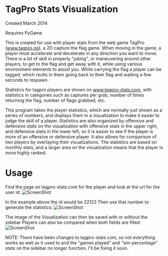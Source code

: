 TagPro Stats Visualization
============
Created March 2014

Requires PyGame

This is created for use with player stats from the web game TagPro (www.tagpro.gg), a 2D capture the flag game. When moving in the game, a player must accelerate and decelerate in any direction you want to move. There is a lot of skill in properly "juking", or maneuvering around other players, to get to the flag and get away with it, while using various environment elements to assist you. While carrying the flag a player can be tagged, which reults in them going back to their flag and waiting a few seconds to respawn.

Statistics for tagpro players are shown on www.tagpro-stats.com, with statistics in categories such as captures per grab, number of times returning the flag, number of flags grabbed, etc.

This program takes the player statistics, which are normally just shown as a series of numbers, and displays them in a visualization to make it easier to judge the skill of a player. Statistics are also organized by offensive and defensive stats on the visualization with offensive stats in the upper right, and defensive stats in the lower left, so it is easier to see if the player is more of an offensive or defensive player. It also allows for comparison of two players by overlaying their visualizations. The statistics are based on monthly stats, and a larger area on the visualization means that the player is more highly ranked.

Usage
======
Find the page on tagpro-stats.com for the player and look at the url for the user id:
![ScreenShot](https://i.imgur.com/NqVslKy.png)

In the example above the id would be 22123
Then use that number to generate the statistics:
![ScreenShot](https://i.imgur.com/i6oQSMw.png)

The image of the Visualization can then be saved with or without the sidebar
Players can also be compared when both fields are filled:
![ScreenShot](https://i.imgur.com/GA6H1GU.png)


NOTE: There have been changes to tagpro-stats.com, so not everything works as well as it used to and the "games played" and "win percentage" stats on the sidebar no longer function. I'll be fixing it soon.
